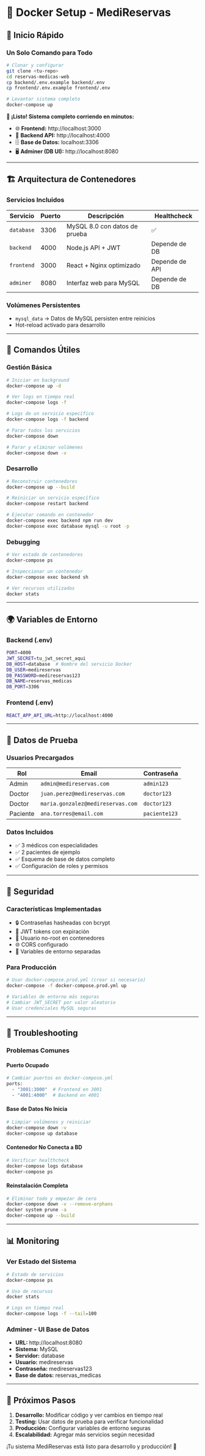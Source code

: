 # 🐳 Docker Setup - MediReservas

## 🚀 Inicio Rápido

### **Un Solo Comando para Todo**
```bash
# Clonar y configurar
git clone <tu-repo>
cd reservas-medicas-web
cp backend/.env.example backend/.env
cp frontend/.env.example frontend/.env

# Levantar sistema completo
docker-compose up
```

**🎉 ¡Listo! Sistema completo corriendo en minutos:**
- 🌐 **Frontend:** http://localhost:3000
- 🔧 **Backend API:** http://localhost:4000  
- 🗄️ **Base de Datos:** localhost:3306
- 🖥️ **Adminer (DB UI):** http://localhost:8080

---

## 🏗️ Arquitectura de Contenedores

### **Servicios Incluidos**

| Servicio | Puerto | Descripción | Healthcheck |
|----------|--------|-------------|-------------|
| `database` | 3306 | MySQL 8.0 con datos de prueba | ✅ |
| `backend` | 4000 | Node.js API + JWT | Depende de DB |
| `frontend` | 3000 | React + Nginx optimizado | Depende de API |
| `adminer` | 8080 | Interfaz web para MySQL | Depende de DB |

### **Volúmenes Persistentes**
- `mysql_data` → Datos de MySQL persisten entre reinicios
- Hot-reload activado para desarrollo

---

## 🔧 Comandos Útiles

### **Gestión Básica**
```bash
# Iniciar en background
docker-compose up -d

# Ver logs en tiempo real
docker-compose logs -f

# Logs de un servicio específico
docker-compose logs -f backend

# Parar todos los servicios
docker-compose down

# Parar y eliminar volúmenes
docker-compose down -v
```

### **Desarrollo**
```bash
# Reconstruir contenedores
docker-compose up --build

# Reiniciar un servicio específico
docker-compose restart backend

# Ejecutar comando en contenedor
docker-compose exec backend npm run dev
docker-compose exec database mysql -u root -p
```

### **Debugging**
```bash
# Ver estado de contenedores
docker-compose ps

# Inspeccionar un contenedor
docker-compose exec backend sh

# Ver recursos utilizados
docker stats
```

---

## 🌍 Variables de Entorno

### **Backend (.env)**
```bash
PORT=4000
JWT_SECRET=tu_jwt_secret_aqui
DB_HOST=database  # Nombre del servicio Docker
DB_USER=medireservas
DB_PASSWORD=medireservas123
DB_NAME=reservas_medicas
DB_PORT=3306
```

### **Frontend (.env)**
```bash
REACT_APP_API_URL=http://localhost:4000
```

---

## 🏥 Datos de Prueba

### **Usuarios Precargados**
| Rol | Email | Contraseña |
|-----|-------|------------|
| Admin | `admin@medireservas.com` | `admin123` |
| Doctor | `juan.perez@medireservas.com` | `doctor123` |
| Doctor | `maria.gonzalez@medireservas.com` | `doctor123` |
| Paciente | `ana.torres@email.com` | `paciente123` |

### **Datos Incluidos**
- ✅ 3 médicos con especialidades
- ✅ 2 pacientes de ejemplo
- ✅ Esquema de base de datos completo
- ✅ Configuración de roles y permisos

---

## 🔐 Seguridad

### **Características Implementadas**
- 🔒 Contraseñas hasheadas con bcrypt
- 🎫 JWT tokens con expiración
- 👥 Usuario no-root en contenedores
- 🌐 CORS configurado
- 🔧 Variables de entorno separadas

### **Para Producción**
```bash
# Usar docker-compose.prod.yml (crear si necesario)
docker-compose -f docker-compose.prod.yml up

# Variables de entorno más seguras
# Cambiar JWT_SECRET por valor aleatorio
# Usar credenciales MySQL seguras
```

---

## 🐛 Troubleshooting

### **Problemas Comunes**

#### Puerto Ocupado
```bash
# Cambiar puertos en docker-compose.yml
ports:
  - "3001:3000"  # Frontend en 3001
  - "4001:4000"  # Backend en 4001
```

#### Base de Datos No Inicia
```bash
# Limpiar volúmenes y reiniciar
docker-compose down -v
docker-compose up database
```

#### Contenedor No Conecta a BD
```bash
# Verificar healthcheck
docker-compose logs database
docker-compose ps
```

#### Reinstalación Completa
```bash
# Eliminar todo y empezar de cero
docker-compose down -v --remove-orphans
docker system prune -a
docker-compose up --build
```

---

## 📊 Monitoring

### **Ver Estado del Sistema**
```bash
# Estado de servicios
docker-compose ps

# Uso de recursos
docker stats

# Logs en tiempo real
docker-compose logs -f --tail=100
```

### **Adminer - UI Base de Datos**
- **URL:** http://localhost:8080
- **Sistema:** MySQL
- **Servidor:** database
- **Usuario:** medireservas
- **Contraseña:** medireservas123
- **Base de datos:** reservas_medicas

---

## 🎯 Próximos Pasos

1. **Desarrollo:** Modificar código y ver cambios en tiempo real
2. **Testing:** Usar datos de prueba para verificar funcionalidad
3. **Producción:** Configurar variables de entorno seguras
4. **Escalabilidad:** Agregar más servicios según necesidad

¡Tu sistema MediReservas está listo para desarrollo y producción! 🚀
